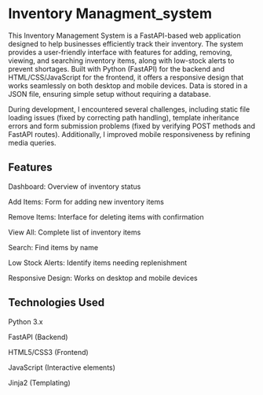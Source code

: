 # Inventory Managment_system
This Inventory Management System is a FastAPI-based web application designed to help businesses efficiently track their inventory. The system provides a user-friendly interface with features for adding, removing, viewing, and searching inventory items, along with low-stock alerts to prevent shortages. Built with Python (FastAPI) for the backend and HTML/CSS/JavaScript for the frontend, it offers a responsive design that works seamlessly on both desktop and mobile devices. Data is stored in a JSON file, ensuring simple setup without requiring a database.

During development, I encountered several challenges, including static file loading issues (fixed by correcting path handling), template inheritance errors and form submission problems (fixed by verifying POST methods and FastAPI routes). Additionally, I improved mobile responsiveness by refining media queries.

## Features
Dashboard: Overview of inventory status

Add Items: Form for adding new inventory items

Remove Items: Interface for deleting items with confirmation

View All: Complete list of inventory items

Search: Find items by name

Low Stock Alerts: Identify items needing replenishment

Responsive Design: Works on desktop and mobile devices

## Technologies Used
Python 3.x

FastAPI (Backend)

HTML5/CSS3 (Frontend)

JavaScript (Interactive elements)

Jinja2 (Templating)
